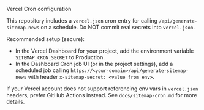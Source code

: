 Vercel Cron configuration

This repository includes a `vercel.json` cron entry for calling `/api/generate-sitemap-news` on a schedule. Do NOT commit real secrets into `vercel.json`.

Recommended setup (secure):
- In the Vercel Dashboard for your project, add the environment variable `SITEMAP_CRON_SECRET` to Production.
- In the Dashboard Cron job UI (or in the project settings), add a scheduled job calling `https://<your-domain>/api/generate-sitemap-news` with header `x-sitemap-secret: <value from env>`.

If your Vercel account does not support referencing env vars in `vercel.json` headers, prefer GitHub Actions instead. See `docs/sitemap-cron.md` for more details.
